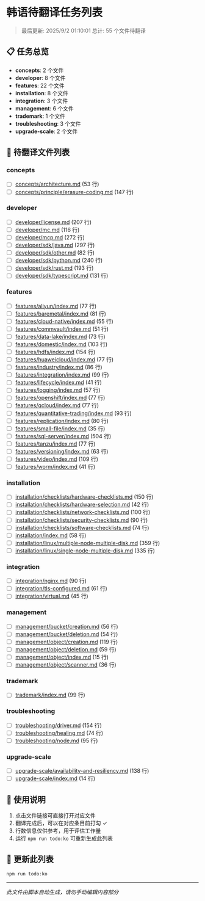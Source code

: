 # 韩语待翻译任务列表

> 最后更新: 2025/9/2 01:10:01
> 总计: 55 个文件待翻译

## 📋 任务总览

- **concepts**: 2 个文件
- **developer**: 8 个文件
- **features**: 22 个文件
- **installation**: 8 个文件
- **integration**: 3 个文件
- **management**: 6 个文件
- **trademark**: 1 个文件
- **troubleshooting**: 3 个文件
- **upgrade-scale**: 2 个文件

## 📝 待翻译文件列表

### concepts

- [ ] [concepts/architecture.md](./concepts/architecture.md) (53 行)
- [ ] [concepts/principle/erasure-coding.md](./concepts/principle/erasure-coding.md) (147 行)

### developer

- [ ] [developer/license.md](./developer/license.md) (207 行)
- [ ] [developer/mc.md](./developer/mc.md) (116 行)
- [ ] [developer/mcp.md](./developer/mcp.md) (272 行)
- [ ] [developer/sdk/java.md](./developer/sdk/java.md) (297 行)
- [ ] [developer/sdk/other.md](./developer/sdk/other.md) (82 行)
- [ ] [developer/sdk/python.md](./developer/sdk/python.md) (240 行)
- [ ] [developer/sdk/rust.md](./developer/sdk/rust.md) (193 行)
- [ ] [developer/sdk/typescript.md](./developer/sdk/typescript.md) (131 行)

### features

- [ ] [features/aliyun/index.md](./features/aliyun/index.md) (77 行)
- [ ] [features/baremetal/index.md](./features/baremetal/index.md) (81 行)
- [ ] [features/cloud-native/index.md](./features/cloud-native/index.md) (55 行)
- [ ] [features/commvault/index.md](./features/commvault/index.md) (51 行)
- [ ] [features/data-lake/index.md](./features/data-lake/index.md) (73 行)
- [ ] [features/domestic/index.md](./features/domestic/index.md) (103 行)
- [ ] [features/hdfs/index.md](./features/hdfs/index.md) (154 行)
- [ ] [features/huaweicloud/index.md](./features/huaweicloud/index.md) (77 行)
- [ ] [features/industry/index.md](./features/industry/index.md) (86 行)
- [ ] [features/integration/index.md](./features/integration/index.md) (99 行)
- [ ] [features/lifecycle/index.md](./features/lifecycle/index.md) (41 行)
- [ ] [features/logging/index.md](./features/logging/index.md) (57 行)
- [ ] [features/openshift/index.md](./features/openshift/index.md) (77 行)
- [ ] [features/qcloud/index.md](./features/qcloud/index.md) (77 行)
- [ ] [features/quantitative-trading/index.md](./features/quantitative-trading/index.md) (93 行)
- [ ] [features/replication/index.md](./features/replication/index.md) (80 行)
- [ ] [features/small-file/index.md](./features/small-file/index.md) (35 行)
- [ ] [features/sql-server/index.md](./features/sql-server/index.md) (504 行)
- [ ] [features/tanzu/index.md](./features/tanzu/index.md) (77 行)
- [ ] [features/versioning/index.md](./features/versioning/index.md) (63 行)
- [ ] [features/video/index.md](./features/video/index.md) (109 行)
- [ ] [features/worm/index.md](./features/worm/index.md) (41 行)

### installation

- [ ] [installation/checklists/hardware-checklists.md](./installation/checklists/hardware-checklists.md) (150 行)
- [ ] [installation/checklists/hardware-selection.md](./installation/checklists/hardware-selection.md) (42 行)
- [ ] [installation/checklists/network-checklists.md](./installation/checklists/network-checklists.md) (100 行)
- [ ] [installation/checklists/security-checklists.md](./installation/checklists/security-checklists.md) (90 行)
- [ ] [installation/checklists/software-checklists.md](./installation/checklists/software-checklists.md) (74 行)
- [ ] [installation/index.md](./installation/index.md) (58 行)
- [ ] [installation/linux/multiple-node-multiple-disk.md](./installation/linux/multiple-node-multiple-disk.md) (359 行)
- [ ] [installation/linux/single-node-multiple-disk.md](./installation/linux/single-node-multiple-disk.md) (335 行)

### integration

- [ ] [integration/nginx.md](./integration/nginx.md) (90 行)
- [ ] [integration/tls-configured.md](./integration/tls-configured.md) (61 行)
- [ ] [integration/virtual.md](./integration/virtual.md) (45 行)

### management

- [ ] [management/bucket/creation.md](./management/bucket/creation.md) (56 行)
- [ ] [management/bucket/deletion.md](./management/bucket/deletion.md) (54 行)
- [ ] [management/object/creation.md](./management/object/creation.md) (119 行)
- [ ] [management/object/deletion.md](./management/object/deletion.md) (59 行)
- [ ] [management/object/index.md](./management/object/index.md) (15 行)
- [ ] [management/object/scanner.md](./management/object/scanner.md) (36 行)

### trademark

- [ ] [trademark/index.md](./trademark/index.md) (99 行)

### troubleshooting

- [ ] [troubleshooting/driver.md](./troubleshooting/driver.md) (154 行)
- [ ] [troubleshooting/healing.md](./troubleshooting/healing.md) (74 行)
- [ ] [troubleshooting/node.md](./troubleshooting/node.md) (95 行)

### upgrade-scale

- [ ] [upgrade-scale/availability-and-resiliency.md](./upgrade-scale/availability-and-resiliency.md) (138 行)
- [ ] [upgrade-scale/index.md](./upgrade-scale/index.md) (14 行)

## 📖 使用说明

1. 点击文件链接可直接打开对应文件
2. 翻译完成后，可以在对应条目前打勾 ✓
3. 行数信息仅供参考，用于评估工作量
4. 运行 `npm run todo:ko` 可重新生成此列表

## 🔄 更新此列表

```bash
npm run todo:ko
```

---

*此文件由脚本自动生成，请勿手动编辑内容部分*
